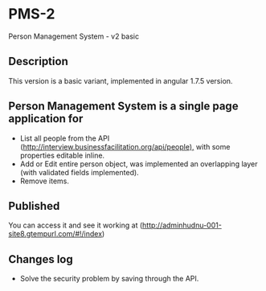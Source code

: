 # PMS-2

Person Management System - v2 basic

## Description

This version is a basic variant, implemented in angular 1.7.5 version.

## Person Management System is a single page application for

- List all people from the API (<http://interview.businessfacilitation.org/api/people),> with some properties editable inline.
- Add or Edit entire person object, was implemented an overlapping layer (with validated fields implemented).
- Remove items.

## Published

You can access it and see it working at (<http://adminhudnu-001-site8.gtempurl.com/#!/index>)

## Changes log

- Solve the security problem by saving through the API.
